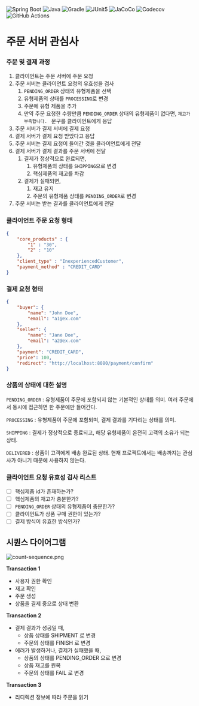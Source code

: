 ![Spring Boot](https://img.shields.io/badge/Spring%20Boot-6DB33F?logo=springboot&logoColor=white)
![Java](https://img.shields.io/badge/Java-ED8B00?logoColor=white)
![Gradle](https://img.shields.io/badge/Gradle-02303A?logo=gradle&logoColor=white)
![JUnit5](https://img.shields.io/badge/JUnit5-25A162?logo=junit5&logoColor=white)
![JaCoCo](https://img.shields.io/badge/JaCoCo-D22128?logo=jacoco&logoColor=white)
![Codecov](https://img.shields.io/badge/Codecov-F01F7A?logo=codecov&logoColor=white)
![GitHub Actions](https://img.shields.io/badge/GitHub%20Actions-2088FF?logo=githubactions&logoColor=white)

# 주문 서버 관심사
### 주문 및 결제 과정

1. 클라이언트는 주문 서버에 주문 요청
2. 주문 서버는 클라이언트 요청의 유효성을 검사
   1. `PENDING_ORDER` 상태의 유형제품을 선택
   2. 유형제품의 상태를 `PROCESSING`로 변경
   3. 주문에 유형 제품을 추가
   4. 만약 주문 요청한 수량만큼 `PENDING_ORDER` 상태의 유형제품이 없다면, `재고가 부족합니다. ` 문구를 클라이언트에게 응답
3. 주문 서버가 결제 서버에 결제 요청
4. 결제 서버가 결제 요청 받았다고 응답
5. 주문 서버는 결제 요청이 들어간 것을 클라이언트에게 전달
6. 결제 서버가 결제 결과를 주문 서버에 전달
    1. 결제가 정상적으로 완료되면,
       1. 유형제품의 상태를 `SHIPPING`으로 변경
       2. 핵심제품의 재고를 차감
    2. 결제가 실패되면, 
       1. 재고 유지
       2. 주문의 유형제품 상태를 `PENDING_ORDER`로 변경
7. 주문 서버는 받는 결과를 클라이언트에게 전달

### 클라이언트 주문 요청 형태

```json
{
    "core_products" : {
        "1" : "30",
        "2" : "10"
    },
    "client_type" : "InexperiencedCustomer",
    "payment_method" : "CREDIT_CARD"
}
```

### 결제 요청 형태
```json
{
    "buyer": {
        "name": "John Doe",
        "email": "a1@ex.com"
    },
    "seller": {
        "name": "Jane Doe",
        "email": "a2@ex.com"
    },
    "payment": "CREDIT_CARD",
    "price": 100,
    "redirect": "http://localhost:8080/payment/confirm"
}
```

### 상품의 상태에 대한 설명

`PENDING_ORDER` : 유형제품이 주문에 포함되지 않는 기본적인 상태를 의미. 여러 주문에서 동시에 접근하면 한 주문에만 들어간다.

`PROCESSING` : 유형제품이 주문에 포함되며, 결제 결과를 기다리는 상태를 의미.

`SHIPPING` : 결제가 정상적으로 종료되고, 해당 유형제품이 온전히 고객의 소유가 되는 상태.  

`DELIVERED` : 상품이 고객에게 배송 완료된 상태. 현재 프로젝트에서는 배송까지는 관심사가 아니기 때문에 사용하지 않는다.

### 클라이언트 요청 유효성 검사 리스트

- [ ] 핵심제품 id가 존재하는가?
- [ ] 핵심제품의 재고가 충분한가?
- [ ] `PENDING_ORDER` 상태의 유형제품이 충분한가? 
- [ ] 클라이언트가 상품 구매 권한이 있는가?
- [ ] 결제 방식이 유효한 방식인가?

## 시퀀스 다이어그램

![count-sequence.png](./count-sequence.png)

**Transaction 1**

- 사용자 권한 확인
- 재고 확인
- 주문 생성
- 상품을 결제 중으로 상태 변환

**Transaction 2**

- 결제 결과가 성공일 때,
    -  상품 상태를 SHIPMENT 로 변경
    - 주문의 상태를 FINISH 로 변경
- 에러가 발생하거나, 결제가 실패했을 때,
  - 상품의 상태를 PENDING_ORDER 으로 변경
  - 상품 재고를 원복
  - 주문의 상태를 FAIL 로 변경

**Transaction 3**
- 리디렉션 정보에 따라 주문을 읽기